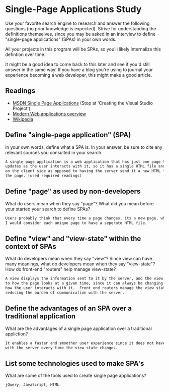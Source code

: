 # Single-Page Applications Study

Use your favorite search engine to research and answer the following questions
(no prior knowledge is expected). Strive for understanding the definitions
themselves, since you may be asked in an interview to define "single-page
applications" (SPAs) in your own words.

All your projects in this program will be SPAs, so you'll likely internalize
this defintion over time.

It might be a good idea to come back to this later and see if you'd still answer
in the same way! If you have a blog you're using to journal your experience
becoming a web developer, this might make a good article.

## Readings

-   [MSDN Single Page Applications](https://msdn.microsoft.com/en-us/magazine/dn463786.aspx) (Stop at 'Creating the Visual Studio Project')
-   [Modern Web applications overview](http://singlepageappbook.com/goal.html)
-   [Wikipedia](https://en.wikipedia.org/wiki/Single-page_application)

## Define "single-page application" (SPA)

In your own words, define what a SPA is. In your answer, be sure to cite any
relevant sources you consulted in your search.

```md
A single page application is a web application that has just one page that
updates as the user interacts with it, so it has a single HTML file and updates
on the client side as opposed to having the server send it a new HTML file for
the page. (used required readings)
```

## Define "page" as used by non-developers

What do users mean when they say "page"? What did you mean before your started
your search to define SPAs?

```md
Users probably think that every time a page changes, its a new page, when in fact
I would consider each unique page to have a seperate HTML file.
```

## Define "view" and "view-state" within the context of SPAs

What do developers mean when they say "view"? Since view can have many meanings,
what do developers mean when they say "view-state"? How do front-end "routers"
help manage view-state?

```md
A view displays the information sent to it by the server, and the view state refers
to how the page looks at a given time, since it can always be changing depending on
how the user interacts with it.  Front end routers manage the view state using jquery,
reducing the burden of communication with the server.
```

## Define the advantages of an SPA over a traditional application

What are the advantages of a single page application over a traditional appliction?

```md
It enables a faster and smoother user experience since it does not have to communicate
with the server every time the view state changes.
```

## List some technologies used to make SPA's

What are some of the tools used to create single page applications?

```md
jQuery, JavaScript, HTML
```
